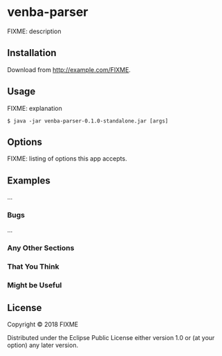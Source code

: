 # venba-parser

FIXME: description

## Installation

Download from http://example.com/FIXME.

## Usage

FIXME: explanation

    $ java -jar venba-parser-0.1.0-standalone.jar [args]

## Options

FIXME: listing of options this app accepts.

## Examples

...

### Bugs

...

### Any Other Sections
### That You Think
### Might be Useful

## License

Copyright © 2018 FIXME

Distributed under the Eclipse Public License either version 1.0 or (at
your option) any later version.
